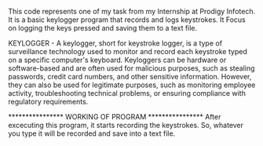 This code represents one of my task from my Internship at Prodigy Infotech. 
It is a basic keylogger program that records and logs keystrokes. 
It Focus on logging the keys pressed and saving them to a text file.

KEYLOGGER - 
A keylogger, short for keystroke logger, is a type of surveillance technology used to monitor and record each keystroke typed on a specific computer's keyboard. 
Keyloggers can be hardware or software-based and are often used for malicious purposes, such as stealing passwords, credit card numbers, and other sensitive information. 
However, they can also be used for legitimate purposes, such as monitoring employee activity, troubleshooting technical problems, or ensuring compliance with regulatory requirements.

**************** WORKING OF PROGRAM ****************
After excecuting this program, it starts recording the keystrokes.
So, whatever you type it will be recorded and save into a text file.
